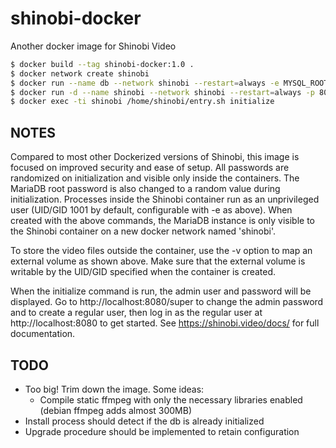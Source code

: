 # shinobi-docker
Another docker image for Shinobi Video

```bash
$ docker build --tag shinobi-docker:1.0 .
$ docker network create shinobi
$ docker run --name db --network shinobi --restart=always -e MYSQL_ROOT_PASSWORD=dbpasswd -d mariadb:latest
$ docker run -d --name shinobi --network shinobi --restart=always -p 8080:8080 [-v /path/to/video:/home/shinobi/Shinobi/videos] [-e PUID=1001] [-e PGID=1001] shinobi-docker:1.0
$ docker exec -ti shinobi /home/shinobi/entry.sh initialize
```

## NOTES
Compared to most other Dockerized versions of Shinobi, this image is focused on improved security and ease of setup. All passwords are randomized on initialization and visible only inside the containers. The MariaDB root password is also changed to a random value during initialization. Processes inside the Shinobi container run as an unprivileged user (UID/GID 1001 by default, configurable with -e as above). When created with the above commands, the MariaDB instance is only visible to the Shinobi container on a new docker network named 'shinobi'.

To store the video files outside the container, use the -v option to map an external volume as shown above. Make sure that the external volume is writable by the UID/GID specified when the container is created.

When the initialize command is run, the admin user and password will be displayed. Go to http://localhost:8080/super to change the admin password and to create a regular user, then log in as the regular user at http://localhost:8080 to get started. See https://shinobi.video/docs/ for full documentation.

## TODO
* Too big! Trim down the image. Some ideas:
  * Compile static ffmpeg with only the necessary libraries enabled (debian ffmpeg adds almost 300MB)
* Install process should detect if the db is already initialized
* Upgrade procedure should be implemented to retain configuration
